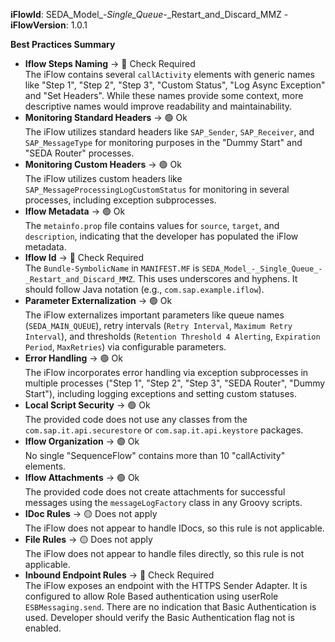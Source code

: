 **iFlowId**: SEDA_Model_-_Single_Queue_-_Restart_and_Discard_MMZ - **iFlowVersion**: 1.0.1

**Best Practices Summary**
- **Iflow Steps Naming** -> 🔴 Check Required\
    The iFlow contains several `callActivity` elements with generic names like "Step 1", "Step 2", "Step 3", "Custom Status", "Log Async Exception" and "Set Headers". While these names provide some context, more descriptive names would improve readability and maintainability.
- **Monitoring Standard Headers** -> 🟢 Ok\
    The iFlow utilizes standard headers like `SAP_Sender`, `SAP_Receiver`, and `SAP_MessageType` for monitoring purposes in the "Dummy Start" and "SEDA Router" processes.
- **Monitoring Custom Headers** -> 🟢 Ok\
    The iFlow utilizes custom headers like `SAP_MessageProcessingLogCustomStatus` for monitoring in several processes, including exception subprocesses.
- **Iflow Metadata** -> 🟢 Ok\
    The `metainfo.prop` file contains values for `source`, `target`, and `description`, indicating that the developer has populated the iFlow metadata.
- **Iflow Id** -> 🔴 Check Required\
    The `Bundle-SymbolicName` in `MANIFEST.MF` is `SEDA_Model_-_Single_Queue_-_Restart_and_Discard_MMZ`. This uses underscores and hyphens. It should follow Java notation (e.g., `com.sap.example.iflow`).
- **Parameter Externalization** -> 🟢 Ok\
    The iFlow externalizes important parameters like queue names (`SEDA_MAIN_QUEUE`), retry intervals (`Retry Interval`, `Maximum Retry Interval`), and thresholds (`Retention Threshold 4 Alerting`, `Expiration Period`, `MaxRetries`) via configurable parameters.
- **Error Handling** -> 🟢 Ok\
    The iFlow incorporates error handling via exception subprocesses in multiple processes ("Step 1", "Step 2", "Step 3", "SEDA Router", "Dummy Start"), including logging exceptions and setting custom statuses.
- **Local Script Security** -> 🟢 Ok\
    The provided code does not use any classes from the `com.sap.it.api.securestore` or `com.sap.it.api.keystore` packages.
- **Iflow Organization** -> 🟢 Ok\
    No single "SequenceFlow" contains more than 10 "callActivity" elements.
- **Iflow Attachments** -> 🟢 Ok\
    The provided code does not create attachments for successful messages using the `messageLogFactory` class in any Groovy scripts.
- **IDoc Rules** -> 🟡 Does not apply\
    The iFlow does not appear to handle IDocs, so this rule is not applicable.
- **File Rules** -> 🟡 Does not apply\
    The iFlow does not appear to handle files directly, so this rule is not applicable.
- **Inbound Endpoint Rules** -> 🔴 Check Required\
    The iFlow exposes an endpoint with the HTTPS Sender Adapter. It is configured to allow Role Based authentication using userRole `ESBMessaging.send`. There are no indication that Basic Authentication is used. Developer should verify the Basic Authentication flag not is enabled.